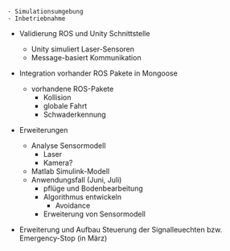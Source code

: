 	- Simulationsumgebung 
	- Inbetriebnahme 

- Validierung ROS und Unity Schnittstelle 
	- Unity simuliert Laser-Sensoren 
	- Message-basiert Kommunikation 

- Integration vorhander ROS Pakete in Mongoose 
	- vorhandene ROS-Pakete 
		- Kollision 
		- globale Fahrt 
		- Schwaderkennung 



- Erweiterungen 
	- Analyse Sensormodell
		- Laser
		- Kamera?
	- Matlab Simulink-Modell 
	- Anwendungsfall (Juni, Juli)
		- pflüge und Bodenbearbeitung 
		- Algorithmus entwickeln 
			- Avoidance 
		- Erweiterung von Sensormodell 



- Erweiterung und Aufbau Steuerung der Signalleuechten bzw. Emergency-Stop (in März) 